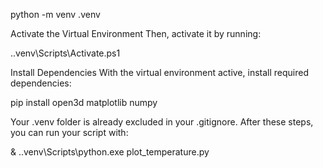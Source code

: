 python -m venv .venv

Activate the Virtual Environment
Then, activate it by running:

.\.venv\Scripts\Activate.ps1


Install Dependencies
With the virtual environment active, install required dependencies:


pip install open3d matplotlib numpy

Your .venv folder is already excluded in your .gitignore. After these steps, you can run your script with:



& .\.venv\Scripts\python.exe plot_temperature.py

